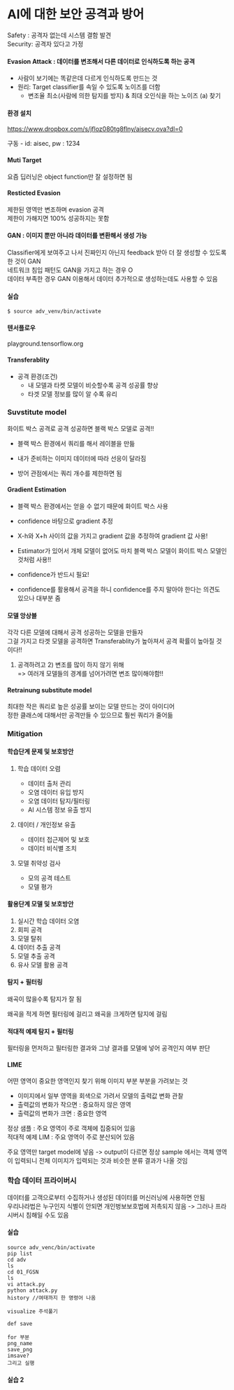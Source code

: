 # AI에 대한 보안 공격과 방어

Safety : 공격자 없는데 시스템 결함 발견  
Security: 공격자 있다고 가정  

#### Evasion Attack : 데이터를 변조해서 다른 데이터로 인식하도록 하는 공격   
- 사람이 보기에는 똑같은데 다르게 인식하도록 만드는 것   
- 원리: Target classifier를 속일 수 있도록 노이즈를 더함   
    - 변조율 최소(사람에 의한 탐지를 방지) & 최대 오인식을 하는 노이즈 (a) 찾기  
    
#### 환경 설치
https://www.dropbox.com/s/jfloz080tg8flny/aisecv.ova?dl=0    

구동 - id: aisec, pw : 1234  

#### Muti Target  
요즘 딥러닝은 object function만 잘 설정하면 됨  

#### Resticted Evasion  
제한된 영역만 변조하며 evasion 공격  
제한이 가해지면 100% 성공하지는 못함   

#### GAN : 이미지 뿐만 아니라 데이터를 변환해서 생성 가능   
Classifier에게 보여주고 나서 진짜인지 아닌지 feedback 받아 더 잘 생성할 수 있도록 한 것이 GAN  
네트워크 침입 패턴도 GAN을 가지고 하는 경우 O  
데이터 부족한 경우 GAN 이용해서 데이터 추가적으로 생성하는데도 사용할 수 있음    

#### 실습  
```
$ source adv_venv/bin/activate  
```

#### 텐서플로우 
playground.tensorflow.org    

#### Transferablity
- 공격 환경(조건)  
    - 내 모델과 타켓 모델이 비슷할수록 공격 성공률 향상  
    - 타겟 모델 정보를 많이 알 수록 유리  

### Suvstitute model  
화이트 박스 공격로 공격 성공하면 블랙 박스 모델로 공격!!   
- 블랙 박스 환경에서 쿼리를 해서 레이블을 만듦  

- 내가 준비하는 이미지 데이터에 따라 선응이 달라짐  
- 방어 관점에서는 쿼리 개수를 제한하면 됨  

#### Gradient Estimation  
- 블랙 박스 환경에서는 얻을 수 없기 때문에 화이트 박스 사용   
- confidence 바탕으로 gradient 추정  
- X-h와 X+h 사이의 값을 가지고 gradient 값을 추정하여 gradient 값 사용!    

- Estimator가 있어서 개체 모델이 없어도 마치 블랙 박스 모델이 화이트 박스 모델인 것처럼 사용!!  
- confidence가 반드시 필요!  
- confidence를 활용해서 공격을 하니 confidence를 주지 말아야 한다는 의견도 있으나 대부분 줌   

#### 모델 앙상블 
각각 다른 모델에 대해서 공격 성공하는 모델을 만들자  
그걸 가지고 타겟 모델을 공격하면 Transferablity가 높아져서 공격 확률이 높아질 것이다!!  

1) 공격하려고 2) 변조를 많이 하지 않기 위해  
=> 여러개 모델들의 경계를 넘어가려면 변조 많이해야함!!   

#### Retrainung substitute model
최대한 작은 쿼리로 높은 성공률 보이는 모델 만드는 것이 아이디어  
정한 클래스에 대해서만 공격만들 수 있으므로 훨씬 쿼리가 줄어듦  

### Mitigation    
#### 학습단계 문제 및 보호방안
1. 학습 데이터 오렴  
    - 데이터 출처 관리  
    - 오염 데이터 유입 방지  
    - 오염 데이터 탐지/필터링  
    - AI 시스템 정보 유출 방지    

2. 데이터 / 개인정보 유출  
    - 데이터 접근제어 및 보호  
    - 데이터 비식별 조치    

3. 모델 취약성 검사  
    - 모의 공격 테스트  
    - 모델 평가  
    
#### 활용단계 모델 및 보호방안  
1. 실시간 학습 데이터 오염  
2. 회피 공격  
3. 모델 탈취  
4. 데이터 추출 공격  
5. 모델 추출 공격  
6. 유사 모델 활용 공격  

#### 탐지 + 필터링
왜곡이 많을수록 탐지가 잘 됨  

왜곡을 적게 하면 필터링에 걸리고 왜곡을 크게하면 탐지에 걸림  

#### 적대적 예제 탐지 + 필터링
필터링을 먼저하고 필터링한 결과와 그냥 결과를 모델에 넣어 공격인지 여부 판단  

#### LIME 
어떤 영역이 중요한 영역인지 찾기 위해 이미지 부분 부분을 가려보는 것  
- 이미지에서 일부 영역을 회색으로 가려서 모델의 출력값 변화 관찰  
- 출력값의 변화가 작으면 : 중요하지 않은 영역      
- 출력값의 변화가 크면 : 중요한 영역  

정상 샘플 : 주요 영역이 주로 객체에 집중되어 있음  
적대적 예제 LIM : 주요 영역이 주로 분산되어 있음  

주요 영역만 target model에 넣음 -> output이 다르면 정상 sample 에서는 객체 영역이 입력되니 전체 이미지가 입력되는 것과 비슷한 분류 결과가 나올 것임  

### 학습 데이터 프라이버시
데이터를 고객으로부터 수집하거나 생성된 데이터를 머신러닝에 사용하면 안됨    
우리나라법은 누구인지 식별이 안되면 개인벙보보호법에 저촉되지 않음 -> 그러나 프라시버시 침해일 수도 있음  

#### 실습
```
source adv_venc/bin/activate
pip list
cd adv
ls
cd 01_FGSN
ls
vi attack.py
python attack.py
history //여태까지 한 명령어 나옴
```

```
visualize 주석풀기
```
```
def save

for 부분
png_name
save_png
imsave?
그리고 실행
```

#### 실습 2










